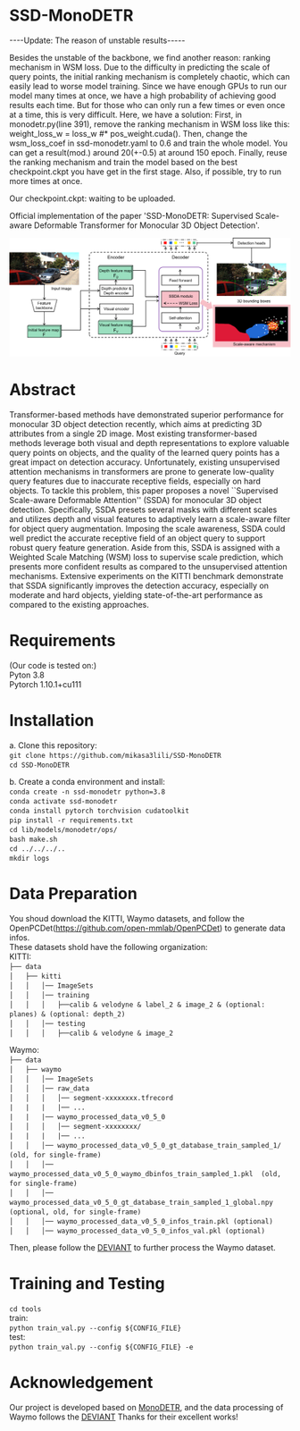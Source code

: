 # SSD-MonoDETR

----Update: The reason of unstable results-----

Besides the unstable of the backbone, we find another reason: ranking mechanism in WSM loss. Due to the difficulty in predicting the scale of query points, the initial ranking mechanism is completely chaotic, which can easily lead to worse model training. Since we have enough GPUs to run our model many times at once, we have a high probability of achieving good results each time. But for those who can only run a few times or even once at a time, this is very difficult. Here, we have a solution: First, in monodetr.py(line 391), remove the ranking mechanism in WSM loss like this: weight_loss_w = loss_w #* pos_weight.cuda(). Then, change the wsm_loss_coef in ssd-monodetr.yaml to 0.6 and train the whole model. You can get a result(mod.) around 20(+-0.5) at around 150 epoch. Finally, reuse the ranking mechanism and train the model based on the best checkpoint.ckpt you have get in the first stage. Also, if possible, try to run more times at once.

Our checkpoint.ckpt: waiting to be uploaded.

Official implementation of the paper 'SSD-MonoDETR: Supervised Scale-aware Deformable Transformer for Monocular 3D Object Detection'.
                               
![image](https://github.com/mikasa3lili/SSD-MonoDETR/blob/main/pipeline.png)

# Abstract

Transformer-based methods have demonstrated superior performance for monocular 3D object detection recently, which aims at predicting 3D attributes from a single 2D image. Most existing transformer-based methods leverage both visual and depth representations to explore valuable query points on objects, and the quality of the learned query points has a great impact on detection accuracy. Unfortunately, existing unsupervised attention mechanisms in transformers are prone to generate low-quality query features due to inaccurate receptive fields, especially on hard objects. To tackle this problem, this paper proposes a novel ``Supervised Scale-aware Deformable Attention'' (SSDA) for monocular 3D object detection. Specifically, SSDA presets several masks with different scales and utilizes depth and visual features to adaptively learn a scale-aware filter for object query augmentation. Imposing the scale awareness, SSDA could well predict the accurate receptive field of an object query to support robust query feature generation. Aside from this, SSDA is assigned with a Weighted Scale Matching (WSM) loss to supervise scale prediction, which presents more confident results as compared to the unsupervised attention mechanisms. Extensive experiments on the KITTI benchmark demonstrate that SSDA significantly improves the detection accuracy, especially on moderate and hard objects, yielding state-of-the-art performance as compared to the existing approaches. 

# Requirements
(Our code is tested on:)    
Pyton 3.8    
Pytorch 1.10.1+cu111    

# Installation
a. Clone this repository:     
`git clone https://github.com/mikasa3lili/SSD-MonoDETR`      
`cd SSD-MonoDETR`    

b. Create a conda environment and install:  
`conda create -n ssd-monodetr python=3.8`    
`conda activate ssd-monodetr`    
`conda install pytorch torchvision cudatoolkit`  
`pip install -r requirements.txt`  
`cd lib/models/monodetr/ops/`  
`bash make.sh`  
`cd ../../../..`  
`mkdir logs`  

# Data Preparation  
You shoud download the KITTI, Waymo datasets, and follow the OpenPCDet(https://github.com/open-mmlab/OpenPCDet) to generate data infos.    
These datasets shold have the following organization:    
KITTI:    
`├── data`    
`│   ├── kitti`  
`│   │   │── ImageSets`  
`│   │   │── training`  
`│   │   │   ├──calib & velodyne & label_2 & image_2 & (optional: planes) & (optional: depth_2)`  
`│   │   │── testing`  
`│   │   │   ├──calib & velodyne & image_2`  

Waymo:  
`├── data`  
`│   ├── waymo`  
`│   │   │── ImageSets`  
`│   │   │── raw_data`  
`│   │   │   │── segment-xxxxxxxx.tfrecord`  
`|   |   |   |── ...`  
`|   |   |── waymo_processed_data_v0_5_0`  
`│   │   │   │── segment-xxxxxxxx/`  
`|   |   |   |── ...`  
`│   │   │── waymo_processed_data_v0_5_0_gt_database_train_sampled_1/  (old, for single-frame)`  
`│   │   │── waymo_processed_data_v0_5_0_waymo_dbinfos_train_sampled_1.pkl  (old, for single-frame)`  
`│   │   │── waymo_processed_data_v0_5_0_gt_database_train_sampled_1_global.npy (optional, old, for single-frame)`  
`│   │   │── waymo_processed_data_v0_5_0_infos_train.pkl (optional)`  
`│   │   │── waymo_processed_data_v0_5_0_infos_val.pkl (optional)`   

Then, please follow the [DEVIANT](https://github.com/abhi1kumar/DEVIANT) to further process the Waymo dataset.

# Training and Testing   
`cd tools`   
train:  
`python train_val.py --config ${CONFIG_FILE}`  
test:  
`python train_val.py --config ${CONFIG_FILE} -e`   

# Acknowledgement
Our project is developed based on [MonoDETR](https://github.com/ZrrSkywalker/MonoDETR), and the data processing of Waymo follows the [DEVIANT](https://github.com/abhi1kumar/DEVIANT) Thanks for their excellent works!
